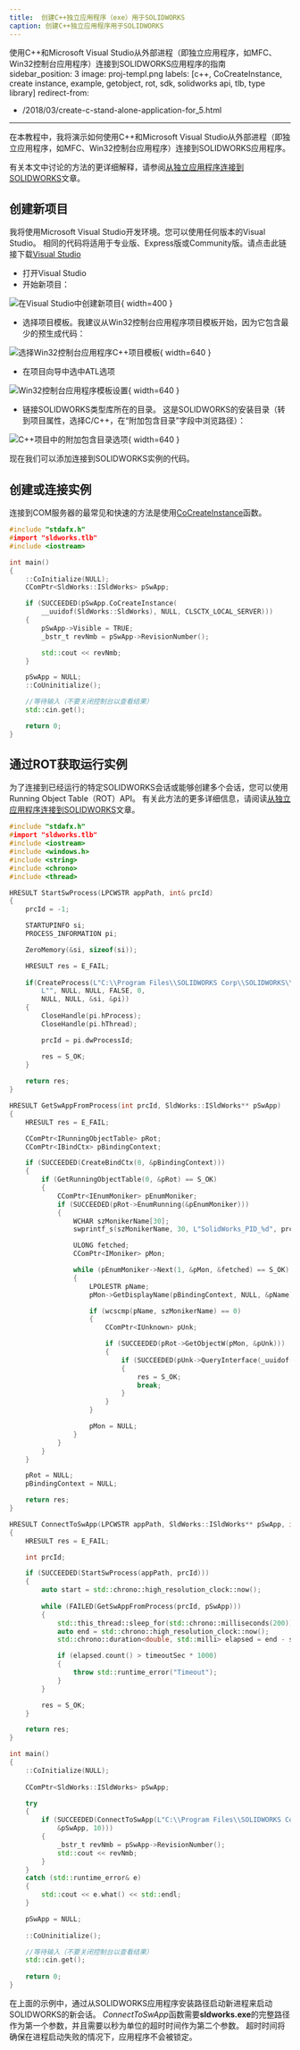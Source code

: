 ```yaml
---
title:  创建C++独立应用程序（exe）用于SOLIDWORKS
caption: 创建C++独立应用程序用于SOLIDWORKS
---
```

 使用C++和Microsoft Visual Studio从外部进程（即独立应用程序，如MFC、Win32控制台应用程序）连接到SOLIDWORKS应用程序的指南
sidebar_position: 3
image: proj-templ.png
labels: [c++, CoCreateInstance, create instance, example, getobject, rot, sdk, solidworks api, tlb, type library]
redirect-from:
  - /2018/03/create-c-stand-alone-application-for_5.html
---
在本教程中，我将演示如何使用C++和Microsoft Visual Studio从外部进程（即独立应用程序，如MFC、Win32控制台应用程序）连接到SOLIDWORKS应用程序。

有关本文中讨论的方法的更详细解释，请参阅[从独立应用程序连接到SOLIDWORKS](/docs/codestack/solidworks-api/getting-started/stand-alone/)文章。

## 创建新项目

我将使用Microsoft Visual Studio开发环境。您可以使用任何版本的Visual Studio。
相同的代码将适用于专业版、Express版或Community版。请点击此链接下载[Visual Studio](https://www.visualstudio.com/vs/community/)

* 打开Visual Studio
* 开始新项目：

![在Visual Studio中创建新项目](new-project.png){ width=400 }

* 选择项目模板。我建议从Win32控制台应用程序项目模板开始，因为它包含最少的预生成代码：

![选择Win32控制台应用程序C++项目模板](proj-templ.png){ width=640 }

* 在项目向导中选中ATL选项

![Win32控制台应用程序模板设置](apps-settings.png){ width=640 }

* 链接SOLIDWORKS类型库所在的目录。
这是SOLIDWORKS的安装目录（转到项目属性，选择C/C++，在“附加包含目录”字段中浏览路径）：

![C++项目中的附加包含目录选项](add-incl-dir.png){ width=640 }

现在我们可以添加连接到SOLIDWORKS实例的代码。

## 创建或连接实例

连接到COM服务器的最常见和快速的方法是使用[CoCreateInstance](https://msdn.microsoft.com/en-us/library/windows/desktop/ms686615(v=vs.85).aspx)函数。

~~~ cpp
#include "stdafx.h"
#import "sldworks.tlb"
#include <iostream>

int main()
{
    ::CoInitialize(NULL);
    CComPtr<SldWorks::ISldWorks> pSwApp;

    if (SUCCEEDED(pSwApp.CoCreateInstance(
        __uuidof(SldWorks::SldWorks), NULL, CLSCTX_LOCAL_SERVER)))
    {
        pSwApp->Visible = TRUE;
        _bstr_t revNmb = pSwApp->RevisionNumber();

        std::cout << revNmb;
    }

    pSwApp = NULL;
    ::CoUninitialize();

    //等待输入（不要关闭控制台以查看结果）
    std::cin.get();

    return 0;
}

~~~

## 通过ROT获取运行实例

为了连接到已经运行的特定SOLIDWORKS会话或能够创建多个会话，您可以使用Running Object Table（ROT）API。
有关此方法的更多详细信息，请阅读[从独立应用程序连接到SOLIDWORKS](/docs/codestack/solidworks-api/getting-started/stand-alone#method-b---running-object-table-rot)文章。

~~~ cpp
#include "stdafx.h"
#import "sldworks.tlb"
#include <iostream>
#include <windows.h>
#include <string>
#include <chrono>
#include <thread>

HRESULT StartSwProcess(LPCWSTR appPath, int& prcId)
{
    prcId = -1;

    STARTUPINFO si;
    PROCESS_INFORMATION pi;

    ZeroMemory(&si, sizeof(si));

    HRESULT res = E_FAIL;
    
    if(CreateProcess(L"C:\\Program Files\\SOLIDWORKS Corp\\SOLIDWORKS\\SLDWORKS.exe",
        L"", NULL, NULL, FALSE, 0,
        NULL, NULL, &si, &pi))
    {
        CloseHandle(pi.hProcess);
        CloseHandle(pi.hThread);

        prcId = pi.dwProcessId;

        res = S_OK;
    }
    
    return res;
}

HRESULT GetSwAppFromProcess(int prcId, SldWorks::ISldWorks** pSwApp)
{
    HRESULT res = E_FAIL;

    CComPtr<IRunningObjectTable> pRot;
    CComPtr<IBindCtx> pBindingContext;

    if (SUCCEEDED(CreateBindCtx(0, &pBindingContext)))
    {
        if (GetRunningObjectTable(0, &pRot) == S_OK)
        {
            CComPtr<IEnumMoniker> pEnumMoniker;
            if (SUCCEEDED(pRot->EnumRunning(&pEnumMoniker)))
            {
                WCHAR szMonikerName[30];
                swprintf_s(szMonikerName, 30, L"SolidWorks_PID_%d", prcId);

                ULONG fetched;
                CComPtr<IMoniker> pMon;

                while (pEnumMoniker->Next(1, &pMon, &fetched) == S_OK)
                {
                    LPOLESTR pName;
                    pMon->GetDisplayName(pBindingContext, NULL, &pName);

                    if (wcscmp(pName, szMonikerName) == 0)
                    {
                        CComPtr<IUnknown> pUnk;

                        if (SUCCEEDED(pRot->GetObjectW(pMon, &pUnk)))
                        {
                            if (SUCCEEDED(pUnk->QueryInterface(_uuidof(SldWorks::ISldWorks), (void**)pSwApp)))
                            {    
                                res = S_OK;
                                break;
                            }
                        }
                    }

                    pMon = NULL;
                }
            }
        }
    }

    pRot = NULL;
    pBindingContext = NULL;

    return res;
}

HRESULT ConnectToSwApp(LPCWSTR appPath, SldWorks::ISldWorks** pSwApp, int timeoutSec) 
{
    HRESULT res = E_FAIL;

    int prcId;

    if (SUCCEEDED(StartSwProcess(appPath, prcId)))
    {
        auto start = std::chrono::high_resolution_clock::now();
        
        while (FAILED(GetSwAppFromProcess(prcId, pSwApp)))
        {
            std::this_thread::sleep_for(std::chrono::milliseconds(200));
            auto end = std::chrono::high_resolution_clock::now();
            std::chrono::duration<double, std::milli> elapsed = end - start;

            if (elapsed.count() > timeoutSec * 1000)
            {
                throw std::runtime_error("Timeout");
            }
        }

        res = S_OK;
    }

    return res;
}

int main()
{
    ::CoInitialize(NULL);
    
    CComPtr<SldWorks::ISldWorks> pSwApp;

    try 
    {
        if (SUCCEEDED(ConnectToSwApp(L"C:\\Program Files\\SOLIDWORKS Corp\\SOLIDWORKS (2)\\SLDWORKS.exe", 
            &pSwApp, 10))) 
        {
            _bstr_t revNmb = pSwApp->RevisionNumber();
            std::cout << revNmb;
        }
    }
    catch (std::runtime_error& e) 
    {
        std::cout << e.what() << std::endl;
    }

    pSwApp = NULL;
    
    ::CoUninitialize();

    //等待输入（不要关闭控制台以查看结果）
    std::cin.get();
    
    return 0;
}


~~~

在上面的示例中，通过从SOLIDWORKS应用程序安装路径启动新进程来启动SOLIDWORKS的新会话。
*ConnectToSwApp*函数需要**sldworks.exe**的完整路径作为第一个参数，并且需要以秒为单位的超时时间作为第二个参数。
超时时间将确保在进程启动失败的情况下，应用程序不会被锁定。